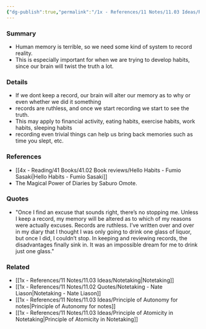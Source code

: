 ```yaml
---
{"dg-publish":true,"permalink":"/1x - References/11 Notes/11.03 Ideas/Record everything/","title":"Record everything","noteIcon":"","created":"2023-01-16T13:01:18.000+03:00","updated":"2024-02-14T20:18:24.894+03:00"}
---
```



### Summary
- Human memory is terrible, so we need some kind of system to record reality.
- This is especially important for when we are trying to develop habits, since our brain will twist the truth a lot.

### Details
- If we dont keep a record, our brain will alter our memory as to why or even whether we did it something
- records are ruthless, and once we start recording we start to see the truth.
- This may apply to financial activity, eating habits, exercise habits, work habits, sleeping habits
- recording even trivial things can help us bring back memories such as time you slept, etc.

### References
- [[4x - Reading/41 Books/41.02 Book reviews/Hello Habits - Fumio Sasaki\|Hello Habits - Fumio Sasaki]]
- The Magical Power of Diaries by Saburo Omote.

### Quotes
- "Once I find an excuse that sounds right, there’s no stopping me. Unless I keep a record, my memory will be altered as to which of my reasons were actually excuses. Records are ruthless. I’ve written over and over in my diary that I thought I was only going to drink one glass of liquor, but once I did, I couldn’t stop. In keeping and reviewing records, the disadvantages finally sink in. It was an impossible dream for me to drink just one glass."

### Related
- [[1x - References/11 Notes/11.03 Ideas/Notetaking\|Notetaking]]
- [[1x - References/11 Notes/11.02 Quotes/Notetaking - Nate Liason\|Notetaking - Nate Liason]]
- [[1x - References/11 Notes/11.03 Ideas/Principle of Autonomy for notes\|Principle of Autonomy for notes]]
- [[1x - References/11 Notes/11.03 Ideas/Principle of Atomicity in Notetaking\|Principle of Atomicity in Notetaking]]